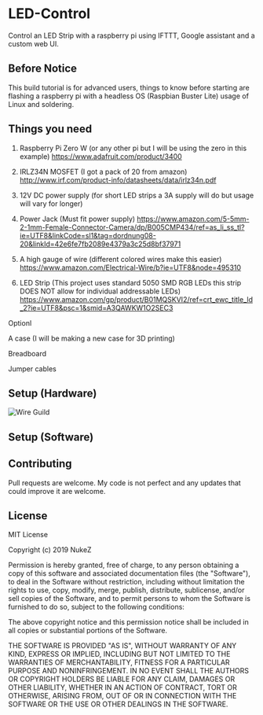 # LED-Control

Control an LED Strip with a raspberry pi using IFTTT, Google assistant and a custom web UI.

## Before Notice

This build tutorial is for advanced users, things to know before starting are flashing a raspberry pi with a headless OS (Raspbian Buster Lite) usage of Linux and soldering.

## Things you need

1. Raspberry Pi Zero W (or any other pi but I will be using the zero in this example)
https://www.adafruit.com/product/3400

2. IRLZ34N MOSFET (I got a pack of 20 from amazon)
http://www.irf.com/product-info/datasheets/data/irlz34n.pdf

3. 12V DC power supply (for short LED strips a 3A supply will do but usage will vary for longer)

4. Power Jack (Must fit power supply)
https://www.amazon.com/5-5mm-2-1mm-Female-Connector-Camera/dp/B005CMP434/ref=as_li_ss_tl?ie=UTF8&linkCode=sl1&tag=dordnung08-20&linkId=42e6fe7fb2089e4379a3c25d8bf37971

5. A high gauge of wire (different colored wires make this easier)
https://www.amazon.com/Electrical-Wire/b?ie=UTF8&node=495310

6. LED Strip (This project uses standard 5050 SMD RGB LEDs this strip DOES NOT allow for individual addressable LEDs)
https://www.amazon.com/gp/product/B01MQSKVI2/ref=crt_ewc_title_ld_2?ie=UTF8&psc=1&smid=A3QAWKW1O2SEC3

Optionl

A case (I will be making a new case for 3D printing)

Breadboard

Jumper cables

## Setup (Hardware)

![Wire Guild](https://raw.githubusercontent.com/PROFESSOREGGMAN/LED-Control/master/path/to/img.png)

## Setup (Software)



## Contributing

Pull requests are welcome. My code is not perfect and any updates that could improve it are welcome.

## License

MIT License

Copyright (c) 2019 NukeZ

Permission is hereby granted, free of charge, to any person obtaining a copy
of this software and associated documentation files (the "Software"), to deal
in the Software without restriction, including without limitation the rights
to use, copy, modify, merge, publish, distribute, sublicense, and/or sell
copies of the Software, and to permit persons to whom the Software is
furnished to do so, subject to the following conditions:

The above copyright notice and this permission notice shall be included in all
copies or substantial portions of the Software.

THE SOFTWARE IS PROVIDED "AS IS", WITHOUT WARRANTY OF ANY KIND, EXPRESS OR
IMPLIED, INCLUDING BUT NOT LIMITED TO THE WARRANTIES OF MERCHANTABILITY,
FITNESS FOR A PARTICULAR PURPOSE AND NONINFRINGEMENT. IN NO EVENT SHALL THE
AUTHORS OR COPYRIGHT HOLDERS BE LIABLE FOR ANY CLAIM, DAMAGES OR OTHER
LIABILITY, WHETHER IN AN ACTION OF CONTRACT, TORT OR OTHERWISE, ARISING FROM,
OUT OF OR IN CONNECTION WITH THE SOFTWARE OR THE USE OR OTHER DEALINGS IN THE
SOFTWARE.
